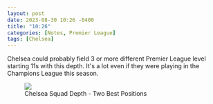```yaml
---
layout: post
date: 2023-08-30 10:26 -0400
title: "10:26"
categories: [Notes, Premier League]
tags: [Chelsea]
---
```


Chelsea could probably field 3 or more different Premier League level starting 11s with this depth. It's a lot even if they were playing in the Champions League this season.

<figure>
    <img src="https://i.imgur.com/p4dnxDM.jpg">
    <figcaption>Chelsea Squad Depth - Two Best Positions</figcaption>
</figure> 


